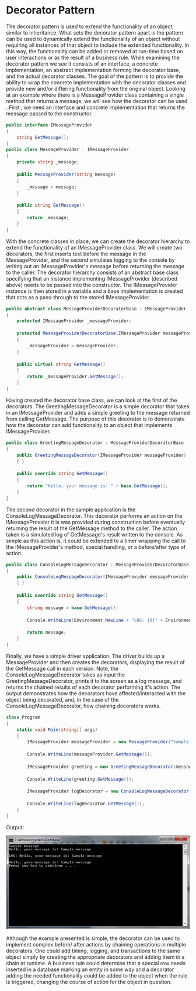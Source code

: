 Decorator Pattern
=================
The decorator pattern is used to extend the functionality of an object, similar to inheritance. What sets the decorator pattern apart is the pattern can be used to dynamically extend the functionality of an object without requiring all instances of that object to include the extended functionality. In this way, the functionality can be added or removed at run-time based on user interactions or as the result of a business rule.
While examining the decorator pattern we see it consists of an interface, a concrete implementation, an abstract implementation forming the decorator base, and the actual decorator classes. The goal of the pattern is to provide the ability to wrap the concrete implementation with the decorator classes and provide new and/or differing functionality from the original object.
Looking at an example where there is a MessageProvider class containing a single method that returns a message, we will see how the decorator can be used .
First , we need an interface and concrete implementation that returns the message passed to the constructor.
```cs
public interface IMessageProvider
{
    string GetMessage();
}
public class MessageProvider : IMessageProvider
{
    private string _message;

    public MessageProvider(string message)
    {
        _message = message;
    }

    public string GetMessage()
    {
        return _message;
    }
}
```

With the concrete classes in place, we can create the decorator hierarchy to extend the functionality of an IMessageProvider class. We will create two decorators, the first inserts text before the message in the MessageProvider, and the second simulates logging to the console by writing out an IMessageProvider's message before returning the message to the caller. The decorator hierarchy consists of an abstract base class specifying that an instance implementing IMessageProvider (described above) needs to be passed into the constructor. The IMessageProvider instance is then stored in a variable and a base implementation is created that acts as a pass-through to the stored IMessageProvider.
```cs
public abstract class MessageProviderDecoratorBase : IMessageProvider
{
    protected IMessageProvider _messageProvider;

    protected MessageProviderDecoratorBase(IMessageProvider messageProvider)
    {
        _messageProvider = messageProvider;
    }

    public virtual string GetMessage()
    {
        return _messageProvider.GetMessage();
    }
}
```

Having created the decorator base class, we can look at the first of the decorators. The GreetingMessageDecorator is a simple decorator that takes in an IMessageProvider and adds a simple greeting to the message returned from calling GetMessage. The purpose of this decorator is to demonstrate how the decorator can add functionality to an object that implements IMessageProvider.
```cs
public class GreetingMessageDecorator : MessageProviderDecoratorBase
{
    public GreetingMessageDecorator(IMessageProvider messageProvider) : base(messageProvider)
    { }

    public override string GetMessage()
    {
        return "Hello, your message is: " + base.GetMessage();
    }
}
```

The second decorator in the sample application is the ConsoleLogMessageDecorator. This decorator performs an action on the IMessageProvider it is was provided during construction before eventually returning the result of the GetMessage method to the caller. The action taken is a simulated log of GetMessage's result written to the console. As simple as this action is, it could be extended to a timer wrapping the call to the IMessageProvider's method, special handling, or a before/after type of action.
```cs
public class ConsoleLogMessageDecorator : MessageProviderDecoratorBase
{
    public ConsoleLogMessageDecorator(IMessageProvider messageProvider) : base(messageProvider)
    { }

    public override string GetMessage()
    {
        string message = base.GetMessage();

        Console.WriteLine(Environment.NewLine + "LOG: {0}" + Environment.NewLine, message);

        return message;
    }
}
```

Finally, we have a simple driver application. The driver builds up a MessageProvider and then creates the decorators, displaying the result of the GetMessage call in each version. Note, the ConsoleLogMessageDecorator takes as input the GreetingMessageDecorator, prints it to the screen as a log message, and returns the chained results of each decorator performing it's action. The output demonstrates how the decorators have affected/interacted with the object being decorated, and, in the case of the ConsoleLogMessageDecorator, how chaining decorators works.
```cs
class Program
{
    static void Main(string[] args)
    {
        IMessageProvider messageProvider = new MessageProvider("Sample message");

        Console.WriteLine(messageProvider.GetMessage());

        IMessageProvider greeting = new GreetingMessageDecorator(messageProvider);

        Console.WriteLine(greeting.GetMessage());

        IMessageProvider logDecorator = new ConsoleLogMessageDecorator(greeting);

        Console.WriteLine(logDecorator.GetMessage());
    }
}
``` 

Output:

![Code Output][output]

Although the example presented is simple, the decorator can be used to implement complex before/ after actions by chaining operations in multiple decorators. One could add timing, logging, and transactions to the same object simply by creating the appropriate decorators and adding them in a chain at runtime. A business rule could determine that a special row needs inserted in a database marking an entity in some way and a decorator adding the needed functionality could be added to the object when the rule is triggered, changing the course of action for the object in question.

[output]: decorator-pattern.png
